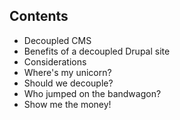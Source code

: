 ## Contents
- Decoupled CMS
- Benefits of a decoupled Drupal site
- Considerations
- Where's my unicorn?
- Should we decouple?
- Who jumped on the bandwagon?
- Show me the money!